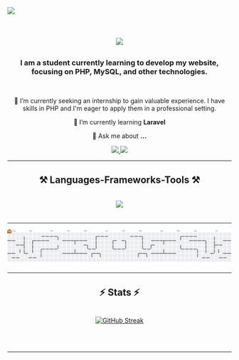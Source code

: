 ![](https://komarev.com/ghpvc/?username=mshfia&color=green&style=flat-square&abbreviated=true)
<h1 align="center">
    <img src="https://readme-typing-svg.herokuapp.com/?font=Righteous&size=35&center=true&vCenter=true&width=500&height=70&duration=4000&lines=Hi+There!+👋;+I'm+Mahruus!;" />
</h1>

<h3 align="center">I am a student currently learning to develop my website, focusing on PHP, MySQL, and other technologies.</h3>

<br/>

<div align="center">
 
 🔭 I’m currently seeking an internship to gain valuable experience. I have skills in PHP and I'm eager to apply them in a professional setting.
 
 🌱 I’m currently learning **Laravel**

💬 Ask me about **...**


 </div>
 
<div align="center"> 
  <a href="mailto:mehmedmahrus@gmail.com">
    <img src="https://img.shields.io/badge/Gmail-333333?style=for-the-badge&logo=gmail&logoColor=green" />
  </a>
    
  <a href="https://www.linkedin.com/in/shofi-a-092785318/" target="_blank">
    <img src="https://img.shields.io/badge/LinkedIn-0077B5?style=for-the-badge&logo=linkedin&logoColor=white" />
  </a>
</div>

 <hr/>
 
<h2 align="center">⚒️ Languages-Frameworks-Tools ⚒️</h2>
<br/>
<div align="center">
    <img src="https://skillicons.dev/icons?i=java,laravel,python,html,css,vscode,github,nodejs,mysql,javascript,figma,ai,ps,tailwind,alpinejs" />
</div>

<br/>
<hr/>

<picture>
  <source media="(prefers-color-scheme: dark)" srcset="https://raw.githubusercontent.com/mshfia/mshfia/output/pacman-contribution-graph-dark.svg">
  <source media="(prefers-color-scheme: light)" srcset="https://raw.githubusercontent.com/mshfia/mshfia/output/pacman-contribution-graph.svg">
  <img alt="pacman contribution graph" src="https://raw.githubusercontent.com/mshfia/mshfia/output/pacman-contribution-graph.svg">
</picture>

<hr/>

<h2 align="center">⚡ Stats ⚡</h2>
<br>
<div align=center>
  <a href="https://git.io/streak-stats"><img src="https://streak-stats.demolab.com?user=mshfia&theme=shadow-green&card_width=498" alt="GitHub Streak" /></a>
</div>

<br/><br/>

<hr/>

<br/>
